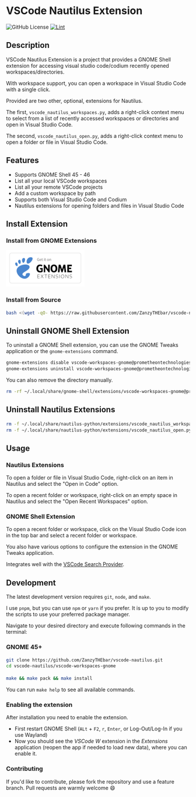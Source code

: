 # VSCode Nautilus Extension

![GitHub License](https://img.shields.io/github/license/ZanzyTHEbar/vscode-nautilus)
[![Lint](https://github.com/ZanzyTHEbar/vscode-nautilus/actions/workflows/eslint.yml/badge.svg)](https://github.com/ZanzyTHEbar/vscode-nautilus/actions/workflows/eslint.yml)
<!-- ![GNOME Extensions download](https://img.shields.io/badge/dynamic/xml?url=https%3A%2F%2Fextensions.gnome.org%2Fextension%2F6976%2Fvscode-search-provider%2F&query=%2Fhtml%2Fbody%2Fdiv%5B2%5D%2Fdiv%2Fdiv%5B2%5D%2Fdiv%5B1%5D%2Fspan%5B3%5D&logo=gnome&label=GNOME%20extensions&cacheSeconds=86400) -->

## Description

<!-- ![screenshot.png](screenshot.png) -->

VSCode Nautilus Extension is a project that provides a GNOME Shell extension for accessing visual studio code/codium recently opened workspaces/directories.

With workspace support, you can open a workspace in Visual Studio Code with a single click.

Provided are two other, optional, extensions for Nautilus.

The first, `vscode_nautilus_workspaces.py`, adds a right-click context menu to select from a list of recently accessed workspaces or directories and open in Visual Studio Code.

The second, `vscode_nautilus_open.py`, adds a right-click context menu to open a folder or file in Visual Studio Code.

## Features

- Supports GNOME Shell 45 - 46
- List all your local VSCode workspaces
- List all your remote VSCode projects
- Add a custom workspace by path
- Supports both Visual Studio Code and Codium
- Nautilus extensions for opening folders and files in Visual Studio Code

## Install Extension

### Install from GNOME Extensions

[<img alt="" height="100" src="https://raw.githubusercontent.com/andyholmes/gnome-shell-extensions-badge/master/get-it-on-ego.svg?sanitize=true">]()

### Install from Source

```bash
bash <(wget -qO- https://raw.githubusercontent.com/ZanzyTHEbar/vscode-nautilus/main/install.sh)
```

## Uninstall GNOME Shell Extension

To uninstall a GNOME Shell extension, you can use the GNOME Tweaks application or the `gnome-extensions` command.

```bash
gnome-extensions disable vscode-workspaces-gnome@prometheontechnologies.com
gnome-extensions uninstall vscode-workspaces-gnome@prometheontechnologies.com
```

You can also remove the directory manually.

```bash
rm -rf ~/.local/share/gnome-shell/extensions/vscode-workspaces-gnome@prometheontechnologies.com
```

## Uninstall Nautilus Extensions

```bash
rm -f ~/.local/share/nautilus-python/extensions/vscode_nautilus_workspaces.py
rm -f ~/.local/share/nautilus-python/extensions/vscode_nautilus_open.py
```

## Usage

### Nautilus Extensions

To open a folder or file in Visual Studio Code, right-click on an item in Nautilus and select the "Open in Code" option.

To open a recent folder or workspace, right-click on an empty space in Nautilus and select the "Open Recent Workspaces" option.

### GNOME Shell Extension

To open a recent folder or workspace, click on the Visual Studio Code icon in the top bar and select a recent folder or workspace.

You also have various options to configure the extension in the GNOME Tweaks application.

Integrates well with the [VSCode Search Provider](https://extensions.gnome.org/extension/6976/vscode-search-provider/).

## Development

The latest development version requires `git`, `node`, and `make`.

I use `pnpm`, but you can use `npm` or `yarn` if you prefer. It is up to you to modify the scripts to use your preferred package manager.

Navigate to your desired directory and execute following commands in the terminal:

### GNOME 45+

```bash
git clone https://github.com/ZanzyTHEbar/vscode-nautilus.git
cd vscode-nautilus/vscode-workspaces-gnome

make && make pack && make install
```

You can run `make help` to see all available commands.

### Enabling the extension

After installation you need to enable the extension.

- First restart GNOME Shell (`ALt` + `F2`, `r`, `Enter`, or Log-Out/Log-In if you use Wayland)
- Now you should see the _VSCode W_ extension in the _Extensions_ application (reopen the app if needed to load new data), where you can enable it.

### Contributing

If you'd like to contribute, please fork the repository and use a feature branch. Pull requests are warmly welcome :smile:
